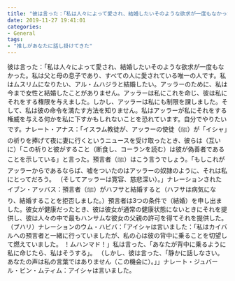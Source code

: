 ```yaml
---
title: "彼は言った：「私は人々によって愛され、結婚したいそのような欲求が一度もなかった。"
date: 2019-11-27 19:41:01
categories:
- General
tags:
- "推しがあなたに話し掛けてきた"
---
```


彼は言った：「私は人々によって愛され、結婚したいそのような欲求が一度もなかった。私は父と母の息子であり、すべての人に愛されている唯一の人です。私はムスリムになりたい、アル・ムハジラと結婚したい。アッラーのために、私は今まで女性と結婚したことがありません。アッラーは私にこれを命じ、彼は私にそれをする権限を与えました。しかし、アッラーは私にも制限を課しました。そして、私は彼の命令を満たす方法を知りません。私はアッラーが私にそれをする権威を与える何かを私に下すかもしれないことを恐れています。自分でやりたいです。ナレート・アナス：「イスラム教徒が、アッラーの使徒（ﷺ）が「イシャ」の祈りを捧げて夜に妻に行くというニュースを受け取ったとき、彼らは（互いに）「この祈りと彼がすること（断食し、コーランを読む）は彼が偽善者であることを示している」と言った。預言者（ﷺ）はこう言うでしょう。「もしこれがアッラーからであるならば、嘘をついたのはアッラーの奴隷のように、それは私にとってだろう。 （そしてアッラーは寛容、慈悲深い）。」ナレーションされたイブン・アッバス：預言者（ﷺ）がハフサと結婚すると（ハフサは病気になり、結婚することを拒否しました。）預言者は3つの条件で（結婚）を申し出ました。彼女が健康だったとき、彼は彼女が通常の健康状態にないときにそれを提供し、彼は人々の中で最もハンサムな彼女の父親の許可を得てそれを提供した。 （ブハリ）ナレーションのウム・ハビバ：「アイシャは言いました：「私はカイバルへの預言者と一緒に行っていましたが、私の心は彼の背中に乗ることを切望して燃えていました。 ！ムハンマド！」私は言った、「あなたが背中に乗るように私に命じたら、私はそうする」。 （しかし、彼は言った、「静かに話しなさい。あなたの声は私の言葉ではありません（この機会に）。」」ナレート・ジュバール・ビン・ムティム：アイシャは言いました。
